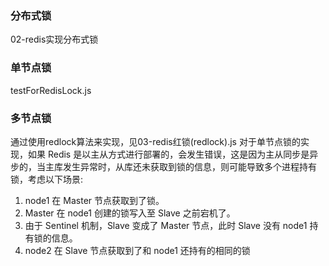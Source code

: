 ### 分布式锁
  02-redis实现分布式锁
### 单节点锁
  testForRedisLock.js
### 多节点锁
  通过使用redlock算法来实现，见03-redis红锁(redlock).js
  对于单节点锁的实现，如果 Redis 是以主从方式进行部署的，会发生错误，这是因为主从同步是异步的，当主库发生异常时，从库还未获取到锁的信息，则可能导致多个进程持有锁，考虑以下场景:
  1. node1 在 Master 节点获取到了锁。
  2. Master 在 node1 创建的锁写入至 Slave 之前宕机了。
  3. 由于 Sentinel 机制，Slave 变成了 Master 节点，此时 Slave 没有 node1 持有锁的信息。
  4. node2 在 Slave 节点获取到了和 node1 还持有的相同的锁